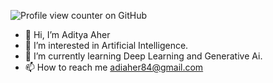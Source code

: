 ![Profile view counter on GitHub](https://komarev.com/ghpvc/?username=asaher84)
- 👋 Hi, I’m Aditya Aher
- 👀 I’m interested in Artificial Intelligence.
- 🌱 I’m currently learning Deep Learning and Generative Ai.
- 📫 How to reach me adiaher84@gmail.com

<!---
asaher84/asaher84 is a ✨ special ✨ repository because its `README.md` (this file) appears on your GitHub profile.
You can click the Preview link to take a look at your changes.
--->
